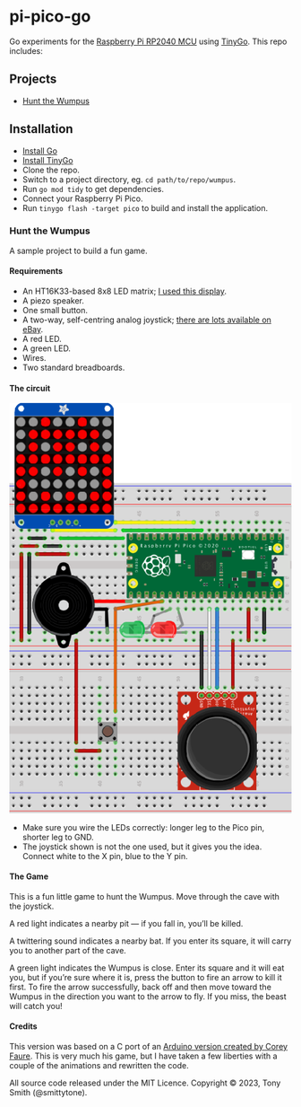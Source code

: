 # pi-pico-go

Go experiments for the [Raspberry Pi RP2040 MCU](https://www.raspberrypi.com/documentation/microcontrollers/rp2040.html#documentation) using [TinyGo](https://tinygo.org/). This repo includes:

## Projects

* [Hunt the Wumpus](#hunt-the-wumpus)

## Installation

* [Install Go](https://go.dev)
* [Install TinyGo](https://tinygo.org/getting-started/install/)
* Clone the repo.
* Switch to a project directory, eg. `cd path/to/repo/wumpus`.
* Run `go mod tidy` to get dependencies.
* Connect your Raspberry Pi Pico.
* Run `tinygo flash -target pico` to build and install the application.

### Hunt the Wumpus

A sample project to build a fun game.

#### Requirements

* An HT16K33-based 8x8 LED matrix; [I used this display](https://www.adafruit.com/product/1049).
* A piezo speaker.
* One small button.
* A two-way, self-centring analog joystick; [there are lots available on eBay](https://www.ebay.co.uk/itm/New-PSP-2-Axis-Analog-Thumb-GAME-Joystick-Module-3V-5V-For-arduino-PSP/401104248437?hash=item5d63ad1e75:g:HcEAAOSwjqVZNSzw).
* A red LED.
* A green LED.
* Wires.
* Two standard breadboards.

#### The circuit

![Hunt the Wumpus circuit layout](images/wumpus.png)

* Make sure you wire the LEDs correctly: longer leg to the Pico pin, shorter leg to GND.
* The joystick shown is not the one used, but it gives you the idea. Connect white to the X pin, blue to the Y pin.

#### The Game

This is a fun little game to hunt the Wumpus. Move through the cave with the joystick.

A red light indicates a nearby pit — if you fall in, you’ll be killed.

A twittering sound indicates a nearby bat. If you enter its square, it will carry you to another part of the cave.

A green light indicates the Wumpus is close. Enter its square and it will eat you, but if you’re sure where it is, press the button to fire an arrow to kill it first. To fire the arrow successfully, back off and then move toward the Wumpus in the direction you want to the arrow to fly. If you miss, the beast will catch you!

#### Credits

This version was based on a C port of an [Arduino version created by Corey Faure](https://github.com/coreyfaure/HuntTheWumpus-Arduino). This is very much his game, but I have taken a few liberties with a couple of the animations and rewritten the code.

All source code released under the MIT Licence. Copyright © 2023, Tony Smith (@smittytone).
